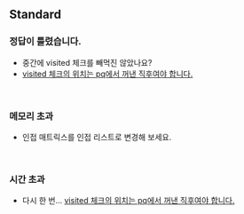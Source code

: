 ## Standard
### 정답이 틀렸습니다.
- 중간에 visited 체크를 빼먹진 않았나요?
- [visited 체크의 위치는 pq에서 꺼낸 직후여야 합니다.](https://www.acmicpc.net/status?from_mine=1&problem_id=1753&user_id=gyqls234)

<br>

### 메모리 초과
- 인접 매트릭스를 인접 리스트로 변경해 보세요.

<br>

### 시간 초과
- 다시 한 번... [visited 체크의 위치는 pq에서 꺼낸 직후여야 합니다.](https://www.acmicpc.net/status?from_mine=1&problem_id=1753&user_id=gyqls234)
